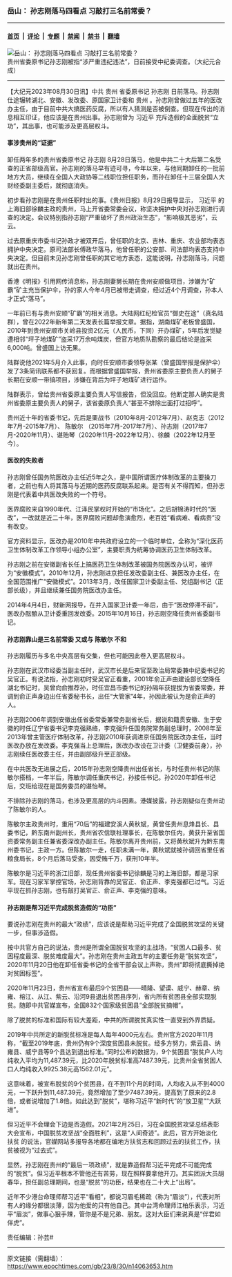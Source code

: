 ### 岳山： 孙志刚落马四看点 习敲打三名前常委？

---

#### [首页](../../../..?n14063653) &nbsp;|&nbsp; [评论](../../../../../epoch-comment?n14063653) &nbsp;|&nbsp; [专题](../../../../../epoch-special?n14063653) &nbsp;|&nbsp; [禁闻](../../../../../epoch-news?n14063653) &nbsp;|&nbsp; [禁书](../../../../../books?n14063653) &nbsp;|&nbsp; [翻墙](https://github.com/gfw-breaker/nogfw/blob/master/README.md?n14063653)


<div><img alt="岳山： 孙志刚落马四看点 习敲打三名前常委？" class="attachment-djy_600_400 size-djy_600_400 wp-post-image" src="https://i.epochtimes.com/assets/uploads/2023/08/id14064123-Untitled-1-12-600x400.jpeg"/>
<div class="caption">
 贵州省委原书记孙志刚被指“涉严重违纪违法”，日前接受中纪委调查。（大纪元合成）
</div></div><hr/><div class="post_content" id="artbody" itemprop="articleBody">
 <!-- article content begin -->
 <p>
  【大纪元2023年08月30日讯】中共
  <ok href="https://www.epochtimes.com/gb/tag/%E8%B4%B5%E5%B7%9E.html">
   贵州
  </ok>
  省委原书记
  <ok href="https://www.epochtimes.com/gb/tag/%E5%AD%99%E5%BF%97%E5%88%9A.html">
   孙志刚
  </ok>
  日前落马。孙志刚仕途辗转湖北、安徽、发改委、原国家卫计委和
  <ok href="https://www.epochtimes.com/gb/tag/%E8%B4%B5%E5%B7%9E.html">
   贵州
  </ok>
  。孙志刚曾做过五年的医改办主任，由于目前中共大搞医药反腐，所以有人猜测是否被倒查。但现在传出的消息相互印证，他应该是在贵州出事。孙志刚曾为
  <ok href="https://www.epochtimes.com/gb/tag/%E4%B9%A0%E8%BF%91%E5%B9%B3.html">
   习近平
  </ok>
  充斥造假的全面脱贫“立功”，其出事，也可能涉及更高层权斗。
 </p>
 <h4>
  事涉贵州的“证据”
 </h4>
 <p>
  卸任两年多的贵州省委原书记
  <ok href="https://www.epochtimes.com/gb/tag/%E5%AD%99%E5%BF%97%E5%88%9A.html">
   孙志刚
  </ok>
  8月28日落马，他是中共二十大后第二名受查的正省部级高官。孙志刚的落马早有迹可寻，今年以来，与他同期卸任的一批前地方大员，继续在全国人大政协等二线职位担任职务，而孙在卸任十三届全国人大财经委副主委后，就彻底消失。
 </p>
 <p>
  初步看孙志刚是在贵州任职时出的事。《贵州日报》8月29日报导显示，
  <ok href="https://www.epochtimes.com/gb/tag/%E4%B9%A0%E8%BF%91%E5%B9%B3.html">
   习近平
  </ok>
  的上海旧部徐麟主政的贵州，马上开省委常委会议，称坚决拥护中央对孙志刚进行调查的决定。会议特别指孙志刚“严重破坏了贵州政治生态”，“影响极其恶劣”，云云。
 </p>
 <p>
  过去原重庆市委书记孙政才被双开后，曾任职的北京、吉林、重庆、农业部均表态拥护中央决定。原司法部长傅政华落马，他曾任职的公安部、司法部均表态支持中央决定。但目前未见孙志刚曾任职的其它地方表态，这能说明，孙志刚落马，问题就出在贵州。
 </p>
 <p>
  香港《明报》引用网传消息称，孙志刚妻舅长期在贵州安顺做项目，涉嫌为“矿霸”矿主充当保护伞，孙的家人今年4月已被带走调查，经过近4个月调查，孙本人才正式“落马”。
 </p>
 <p>
  一年前已有与贵州安顺“矿霸”的相关消息。大陆网红纪检官员“御史在途”（真名陆群），曾在2022年新年第二天发表长篇举报文章。据指，湖南煤矿老板曾盛国，2010年到贵州安顺市关岭县投资2亿元（人民币，下同）开办煤矿，5年后发觉疑遭相邻“坪子地煤矿”盗采17万余吨煤炭，但官方地质队勘察的最后结论是盗采6,000吨。曾盛国上访无果。
 </p>
 <p>
  陆群说他2021年5月介入此事，向时任安顺市委领导张某（曾盛国举报是保护伞）发了3条简讯联系都不获回复。而根据曾盛国举报，贵州省委原主要负责人的舅子长期在安顺一带搞项目，涉嫌在背后为坪子地煤矿进行运作。
 </p>
 <p>
  陆群表示，曾给贵州省委原主要负责人写信报告，但没回应。他断定那人确实是贵州省委原主要负责人的舅子，该省委原负责人“甚至不排除出面打过招呼”。
 </p>
 <p>
  贵州近十年的省委书记，先后是栗战书（2010年8月-2012年7月）、赵克志（2012年7月-2015年7月）、
  <ok href="https://www.epochtimes.com/gb/tag/%E9%99%88%E6%95%8F%E5%B0%94.html">
   陈敏尔
  </ok>
  （2015年7月-2017年7月）、孙志刚（2017年7月-2020年11月）、谌贻琴（2020年11月-2022年12月）、徐麟（2022年12月至今）。
 </p>
 <h4>
  医改的失败者
 </h4>
 <p>
  孙志刚曾任国务院医改办主任近5年之久，是中国所谓医疗体制改革的主要操刀者，之前也有人将其落马与近期的医药反腐联系起来。是否有关不得而知，但孙志刚是代表着中共医改失败的一个符号。
 </p>
 <p>
  医界腐败来自1990年代、江泽民掌权时开始的“市场化”。之后胡锦涛时代的“医改”，一改就是近二十年，医界腐败问题却愈演愈烈，老百姓“看病难、看病贵”没有改变。
 </p>
 <p>
  官方资料显示，医改办是2010年中共政府设立的一个临时单位，全称为“深化医药卫生体制改革工作领导小组办公室”，主要职责为统筹协调医药卫生体制改革。
 </p>
 <p>
  孙志刚之前在安徽副省长任上搞医药卫生体制改革被国务院医改办认可，被评为“安徽模式”。2010年12月，孙志刚进京担任发改委副主任、兼医改办主任，在全国范围推广“安徽模式”。2013年3月，改任国家卫计委副主任、党组副书记（正部长级），并且继续兼任国务院医改办主任。
 </p>
 <p>
  2014年4月4日，财新网报导，在并入国家卫计委一年后，由于“医改停滞不前”，医改办酝酿从卫计委重回发改委。2015年10月16日，孙志刚空降任贵州省委副书记。
 </p>
 <h4>
  孙志刚靠山是三名前常委 又或与
  <ok href="https://www.epochtimes.com/gb/tag/%E9%99%88%E6%95%8F%E5%B0%94.html">
   陈敏尔
  </ok>
  不和
 </h4>
 <p>
  孙志刚履历与多名中央高层有交集，但也可能因此卷入更高层权斗。
 </p>
 <p>
  孙志刚在武汉市经委当副主任时，武汉市长是后来官至政治局常委兼中纪委书记的吴官正。有说法指，孙志刚初时受吴官正看重，2001年俞正声由建设部长空降任湖北书记时，吴曾向俞推荐孙，时任宜昌市委书记的孙隔年获提拔为省委常委，并调到俞正声身边出任省委秘书长，出任“大管家”4年，孙因此被认为是俞正声的人。
 </p>
 <p>
  孙志刚2006年调到安徽出任省委常委兼常务副省长后，据说和籍贯安徽、生于安徽的时任辽宁省委书记李克强熟络，李克强升任国务院常务副总理时，2008年至2013年曾主管医疗体制改革，孙志刚2010年获调进京任国务院医改办主任，当时医改办放在发改委。李克强当上总理后，医改办改设在卫计委（卫健委前身），孙志刚续任医改委主任，并由副部级升至正部级。
 </p>
 <p>
  在中共医改无进展之后，2015年孙志刚空降贵州出任省长，与时任贵州书记的陈敏尔搭档，一年半后，陈敏尔调任重庆书记，孙接任书记。孙2020年卸任书记后，交班给现在是国务委员的谌怡琴。
 </p>
 <p>
  不排除孙志刚的落马，也涉及更高层的内斗因素。港媒披露，孙志刚疑似在贵州动了陈敏尔的人。
 </p>
 <p>
  陈敏尔主政贵州时，重用“70后”的福建安溪人黄秋斌，黄曾任贵州息烽县长、县委书记，黔东南州副州长，贵州省农信联社理事长，在陈敏尔任内，黄获升至省国资委常务副主任兼省委深改办副主任。陈敏尔离开贵州前，又将黄秋斌升为黔东南州委书记，主政一方。但陈敏尔一走，任职未满一年，黄秋斌就被孙调回省里任省粮食局长，8个月后落马受查，因受贿千万，获刑10年半。
 </p>
 <p>
  陈敏尔是习近平的浙江旧部，现任贵州省委书记徐麟是习的上海旧部，都是习家军。现在习家军掌控官场，孙志刚背靠的吴官正、俞正声、李克强都已过气。习近平现在抓孙志刚，也有敲打吴官正、俞正声、李克强的意味。
 </p>
 <h4>
  孙志刚是帮习近平完成脱贫造假的“功臣”
 </h4>
 <p>
  要说孙志刚在贵州的最大“政绩”，应该说是帮助习近平完成了全国脱贫攻坚的关键一步，但事涉造假。
 </p>
 <p>
  按中共官方自己的说法，贵州是所谓全国脱贫攻坚的主战场，“贫困人口最多、贫困程度最深、脱贫难度最大”。孙志刚在贵州主政五年的主要任务是“脱贫攻坚”，2020年11月20日他在卸任省委书记的全省干部会议上声称，贵州“即将彻底撕掉绝对贫困标签”。
 </p>
 <p>
  2020年11月23日，贵州省宣布最后9个贫困县——晴隆、望谟、威宁、赫章、纳雍、榕江、从江、紫云、沿河9县退出贫困县序列，省内所有贫困县全部实现脱贫。随即中共官媒宣布，全国832个国家级贫困县“全部脱贫摘帽”。
 </p>
 <p>
  除了脱贫的标准和国际有较大差距，中共的所谓脱贫真实性一直受到外界质疑。
 </p>
 <p>
  2019年中共所定的新脱贫标准是每人每年4000元左右。贵州官方2020年11月称，“截至2019年底，贵州仍有9个深度贫困县未脱贫。经多方努力，紫云县、纳雍县、威宁县等9个县达到退出标准。”同时公布的数据为，9个贫困县“脱贫户人均纯收入平均为11,487.39元，比2020年脱贫标准高7487.39元，比贵州全省贫困人口人均纯收入9925.38元高1562.01元”。
 </p>
 <p>
  这意味着，被宣布脱贫的9个贫困县，在不到11个月的时间，人均收入从不到4000元，一下跃升到11,487.39元，竟然增加了至少7487.39元，提高到了原来的2.8倍，或者说增加了1.8倍。如此达到“脱贫”，堪称习近平“新时代”的“放卫星”“大跃进”。
 </p>
 <p>
  但习近平不会理会下边是否造假。2021年2月25日，习在全国脱贫攻坚总结表彰大会宣布，中国脱贫攻坚战“全面胜利”，这是“人间奇迹”。此后，官方开始淡化
  <ok href="https://www.epochtimes.com/gb/tag/%E6%89%B6%E8%B4%AB.html">
   扶贫
  </ok>
  的说法，官媒网站多报导各地都在编地方扶贫志和回顾过去的扶贫工作，扶贫被视为“过去式”。
 </p>
 <p>
  显然，孙志刚在贵州的“最后一项政绩”，就是靠造假帮习近平完成不可能完成的“脱贫”。但习近平根本不管他还有苦劳，现在照样要拿他开刀。其实团派大员胡春华，担任副总理期间，也是“脱贫”的功臣，结果也在二十大上“出局”。
 </p>
 <p>
  近年不少港台命理师帮习近平“看相”，都说习眉毛稀疏（称为“眉淡”），代表对所有人的缘分都很淡薄，因为他爱的只有他自己。其中台湾命理师江柏乐表示，习近平“眉淡”，做事心狠手辣，管你是不是兄弟、朋友。这对大臣们来说真是“伴君如伴虎”。
 </p>
 <p>
  责任编辑：孙芸#
 </p>
 <!-- article content end -->
 <div id="below_article_ad">
 </div>
</div>


---

原文链接（需翻墙）：https://www.epochtimes.com/gb/23/8/30/n14063653.htm